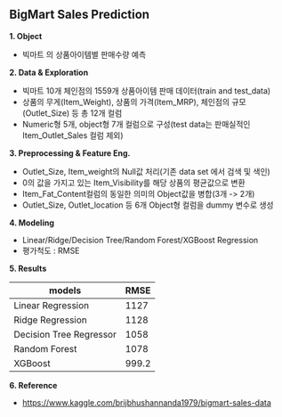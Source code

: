 ## BigMart Sales Prediction

**1. Object**
  - 빅마트 의 상품아이템별 판매수량 예측 


**2. Data & Exploration**
  - 빅마트 10개 체인점의 1559개 상품아이템 판매 데이터(train and test_data)
  - 상품의 무게(Item_Weight), 상품의 가격(Item_MRP), 체인점의 규모(Outlet_Size) 등 총 12개 컬럼
  - Numeric형 5개, object형 7개 컬럼으로 구성(test data는 판매실적인 Item_Outlet_Sales 컬럼 제외)


**3. Preprocessing & Feature Eng.**
  - Outlet_Size, Item_weight의 Null값 처리(기존 data set 에서 검색 및 색인) 
  - 0의 값을 가지고 있는 Item_Visibility를 해당 상품의 평균값으로 변환
  - Item_Fat_Content컬럼의 동일한 의미의 Object값을 병합(3개 -> 2개)  
  - Outlet_Size, Outlet_location 등 6개 Object형 컬럼을 dummy 변수로 생성


**4. Modeling**
  - Linear/Ridge/Decision Tree/Random Forest/XGBoost Regression
  - 평가척도 : RMSE
  

**5. Results**

|models|RMSE|
|------|---|
|Linear Regression|1127|
|Ridge Regression|1128|
|Decision Tree Regressor|1058|
|Random Forest|1078|
|XGBoost|999.2|


**6. Reference**
  - https://www.kaggle.com/brijbhushannanda1979/bigmart-sales-data 

